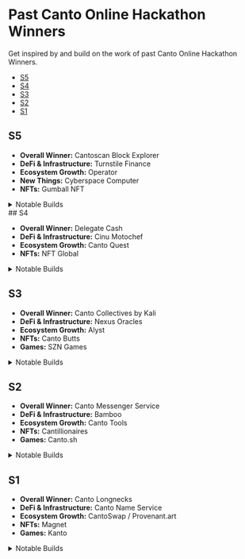 # Past Canto Online Hackathon Winners

Get inspired by and build on the work of past Canto Online Hackathon Winners.

- [S5](#S5)
- [S4](#S4)
- [S3](#S3)
- [S2](#S2)
- [S1](#S1)

## S5

- **Overall Winner:** Cantoscan Block Explorer
- **DeFi & Infrastructure:** Turnstile Finance
- **Ecosystem Growth:** Operator
- **New Things:** Cyberspace Computer
- **NFTs:** Gumball NFT

<details>
  <summary>Notable Builds</summary>

    - DefiLlama DEX Aggregator
    - Canto Node Automation
    - Warped
    - RedStone Oracles
    - Carto
    - Kamagotchi
    - Cantofornians
    - Canteen Finance
    - Cantopia
    - Unidex
    - Cosmos Cache
    - Pyxis
    - DCA Cash
    - CantoDAO
    - Cypher Skulls
  
</details>
## S4

- **Overall Winner:** Delegate Cash
- **DeFi & Infrastructure:** Cinu Motochef
- **Ecosystem Growth:** Canto Quest
- **NFTs:** NFT Global

<details>
  <summary>Notable Builds</summary>

    - Sanka
    - Leverage Finance
  
</details>

## S3

- **Overall Winner:** Canto Collectives by Kali
- **DeFi & Infrastructure:** Nexus Oracles
- **Ecosystem Growth:** Alyst
- **NFTs:** Canto Butts
- **Games:** SZN Games

<details>
  <summary>Notable Builds</summary>

    - Dappy
    - Canto Splits by Neobase
  
</details>

## S2

- **Overall Winner:** Canto Messenger Service
- **DeFi & Infrastructure:** Bamboo
- **Ecosystem Growth:** Canto Tools
- **NFTs:** Cantillionaires
- **Games:** Canto.sh

<details>
  <summary>Notable Builds</summary>

    - Carbon
  
</details>

## S1

- **Overall Winner:** Canto Longnecks
- **DeFi & Infrastructure:** Canto Name Service
- **Ecosystem Growth:** CantoSwap / Provenant.art
- **NFTs:** Magnet
- **Games:** Kanto

<details>
  <summary>Notable Builds</summary>

    - Prompt
    - TH0TH
    - Y2R Finance
  
</details>